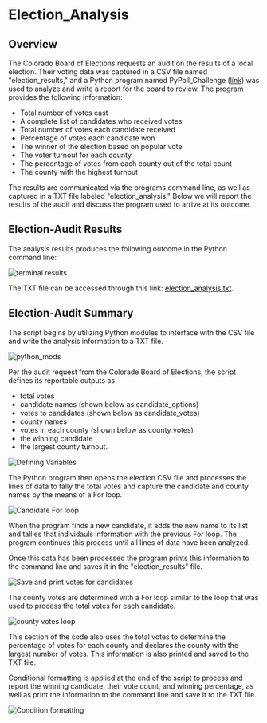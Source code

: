 # Election_Analysis

## Overview
The Colorado Board of Elections requests an audit on the results of a local election. Their voting data was captured in a CSV file named "election_results," and a Python program named PyPoll_Challenge ([link](https://github.com/jp3tty/Election_Analysis/blob/main/PyPoll_Challenge.py)) was used to analyze and write a report for the board to review. The program provides the following information:

* Total number of votes cast
* A complete list of candidates who received votes
* Total number of votes each candidate received
* Percentage of votes each candidate won
* The winner of the election based on popular vote
* The voter turnout for each county
* The percentage of votes from each county out of the total count
* The county with the highest turnout

The results are communicated via the programs command line, as well as captured in a TXT file labeled "election_analysis." Below we will report the results of the audit and discuss the program used to arrive at its outcome.


## Election-Audit Results

The analysis results produces the following outcome in the Python command line: 

![terminal results](https://github.com/jp3tty/Election_Analysis/blob/main/Resources/terminal_results.PNG)

The TXT file can be accessed through this link: [election_analysis.txt](https://github.com/jp3tty/Election_Analysis/blob/main/analysis/election_analysis.txt).

## Election-Audit Summary

The script begins by utilizing Python modules to interface with the CSV file and write the analysis information to a TXT file.

![python_mods](https://github.com/jp3tty/Election_Analysis/blob/main/Resources/python_modules.PNG)

Per the audit request from the Colorade Board of Elections, the script defines its reportable outputs as

* total votes
* candidate names (shown below as candidate_options)
* votes to candidates (shown below as candidate_votes)
* county names
* votes in each county (shown below as county_votes)
* the winning candidate
* the largest county turnout.

![Defining Variables](https://github.com/jp3tty/Election_Analysis/blob/main/Resources/defining_variables.PNG)

The Python program then opens the election CSV file and processes the lines of data to tally the total votes and capture the candidate and county names by the means of a For loop.

![Candidate For loop](https://github.com/jp3tty/Election_Analysis/blob/main/Resources/candidate_for_loop.PNG)

When the program finds a new candidate, it adds the new name to its list and tallies that individauls information with the previous For loop. The program continues this process until all lines of data have been analyzed.

Once this data has been processed the program prints this information to the command line and saves it in the "election_results" file.

![Save and print votes for candidates](https://github.com/jp3tty/Election_Analysis/blob/main/Resources/save_print_total_votes.PNG)

The county votes are determined with a For loop similar to the loop that was used to process the total votes for each candidate.

![county votes loop](https://github.com/jp3tty/Election_Analysis/blob/main/Resources/county_votes_loop.PNG)

This section of the code also uses the total votes to determine the percentage of votes for each county and declares the county with the largest number of votes. This information is also printed and saved to the TXT file.

Conditional formatting is applied at the end of the script to process and report the winning candidate, their vote count, and winning percentage, as well as print the information to the command line and save it to the TXT file.

![Condition formatting](https://github.com/jp3tty/Election_Analysis/blob/main/Resources/conditional_format.PNG)
